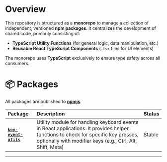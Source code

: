 # Overview
This repository is structured as a **monorepo** to manage a collection of independent, versioned **npm packages**. It centralizes the development of shared code, primarily consisting of:

* **TypeScript Utility Functions** (for general logic, data manipulation, etc.)
* **Reusable React TypeScript Components** (`.tsx` files for UI elements)

The monorepo uses **TypeScript** exclusively to ensure type safety across all consumers.


# 📦 Packages

All packages are published to [**npmjs**](https://www.npmjs.com/settings/saasykumar/packages).

| Package | Description | Status |
| :--- | :--- | :--- |
| [**`key-event-utils`**](https://www.npmjs.com/package/key-event-utils) | Utility module for handling keyboard events in React applications. It provides helper functions to check for specific key presses, optionally with modifier keys (e.g., Ctrl, Alt, Shift, Meta) | Stable |

---

